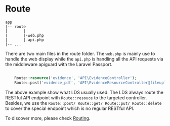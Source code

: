 # Route

```
app
|-- route
|       |
|       |-web.php
|       |-api.php
|-- ...
```

There are two main files in the route folder. The ```web.php``` is mainly use to handle the web display while the ```api.php``` is handling all the API requests via the middleware apiguard with the Laravel Passport.

``` php

    Route::resource('evidence', 'API\EvidenceController');
    Route::post('evidence_pdf', 'API\EvidenceResourceController@fileupload');

```

The above example show what LDS usually used. The LDS always route the RESTful API endpoint with ```Route::resouce``` to the targeted controller. Besides, we use the ```Route::post/ Route::get/ Route::put/ Route::delete ``` to cover the special endpoint which is no regular RESTful API.

To discover more, please check [Routing](https://laravel.com/docs/6.x/routing).
